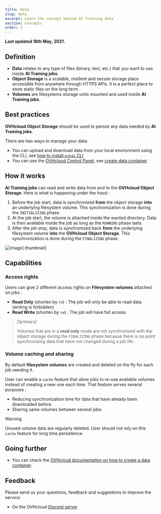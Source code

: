```yaml
---
title: Data
slug: data
excerpt: Learn the concept behind AI Training data
section: Concepts
order: 1
---
```


**Last updated 18th May, 2021.**

## Definition

-   **Data** relates to any type of files (binary, text, etc.) that you want to use inside **AI Training jobs**.
-   **Object Storage** is a scalable, resilient and secure storage place accessible from anywhere through HTTPS APIs. It is a perfect place to store static files on the long term.
-   **Volumes** are filesystems storage units mounted and used inside **AI Training jobs**.

## Best practices

**OVHcloud Object Storage** should be used to persist any data needed by **AI Training jobs**.

There are two ways to manage your data:

-   You can upload and download data from your local environment using the CLI, see [how to install `ovhai` CLI](../install-client)
-   You can use the [OVHcloud Control Panel](https://www.ovh.com/auth/?action=gotomanager&from=https://www.ovh.ie/&ovhSubsidiary=ie), see [create data container](https://docs.ovh.com/gb/en/storage/pcs/create-container/)

## How it works

**AI Training jobs** can read and write data from and to the **OVHcloud Object Storage**. Here is what is happening under the hood :

1.  Before the job start, data is synchronized **from** the object storage **into** an underlying filesystem volume. This synchronization is done during the `INITIALIZING` phase.
2.  At the job start, the volume is attached inside the wanted directory. Data is then available inside the job as long as the `RUNNING` phase lasts.
3.  After the job stop, data is synchronized back **from** the underlying filesystem volume **into** the **OVHcloud Object Storage**. This synchronization is done during the `FINALIZING` phase.

![image](images/data_phases.svg){.thumbnail}

## Capabilities

### Access rights

Users can give 2 different access rights on **Filesystem volumes** attached on jobs :

-   **Read Only** (shorten by `ro`) : The job will only be able to read data (writing is forbidden)
-   **Read Write** (shorten by `rw`) : The job will have full access

> [!primary]
>
> Volumes that are in a **read only** mode are not synchronized with the object storage during the `FINALIZING` phase because there is no point synchronizing data that have not changed during a job life.

### Volume caching and sharing

By default **filesystem volumes** are created and deleted on the fly for each job needing it.

User can enable a `cache` feature that allow jobs to re-use available volumes instead of creating a new one each time. That feature serves several purposes :

-   Reducing synchronization time for data that have already been downloaded before.
-   Sharing same volumes between several jobs.

> [!warning]
>
> Unused volume data are regularly deleted. User should not rely on this `cache` feature for long time persistence.

## Going further

-   You can check the [OVHcloud documentation on how to create a data container](https://docs.ovh.com/gb/en/storage/pcs/create-container/).

## Feedback

Please send us your questions, feedback and suggestions to improve the service:

- On the OVHcloud [Discord server](https://discord.com/invite/vXVurFfwe9) 
